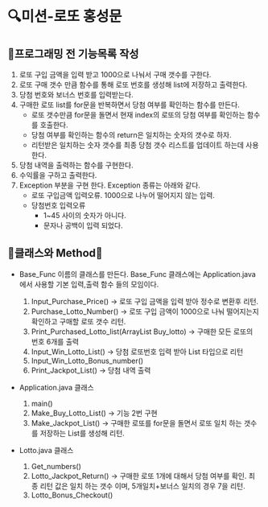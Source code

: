 # 🔍미션-로또 홍성문 

## 🚀프로그래밍 전 기능목록 작성
1. 로또 구입 금액을 입력 받고 1000으로 나눠서 구매 갯수를 구한다.
2. 로또 구매 갯수 만큼 함수를 통해 로또 번호를 생성해 list에 저장하고 출력한다.
3. 당첨 번호와 보너스 번호를 입력받는다.
4. 구매한 로또 list를 for문을 반복하면서 당첨 여부를 확인하는 함수를 만든다. 
    - 로또 갯수만큼 for문을 돌면서 현재 index의 로또의 당첨 여부를 확인하는 함수를 호출한다.
    - 당첨 여부를 확인하는 함수의 return은 일치하는 숫자의 갯수로 하자.
    - 리턴받은 일치하는 숫자 갯수를 최종 당첨 갯수 리스트를 업데이트 하는데 사용한다.
5. 당첨 내역을 출력하는 함수를 구현한다.
6. 수익률을 구하고 출력한다.
7. Exception 부분을 구현 한다. Exception 종류는 아래와 같다.
    - 로또 구입금액 입력오류. 1000으로 나누어 떨어지지 않는 입력.
    - 당첨번호 입력오류
      - 1~45 사이의 숫자가 아니다.  
      - 문자나 공백이 입력 되었다. 
   
## 📮클래스와 Method📮
- Base_Func 이름의 클래스를 만든다. Base_Func 클래스에는 Application.java에서 사용할 기본 입력,출력 함수 들의 모임이다.
  1. Input_Purchase_Price() -> 로또 구입 금액을 입력 받아 정수로 변환후 리턴.
  2. Purchase_Lotto_Number() -> 로또 구입 금액이 1000으로 나눠 떨어지는지 확인하고 구매할 로또 갯수 리턴.
  3. Print_Purchased_Lotto_list(ArrayList<Lotto> Buy_lotto) -> 구매한 모든 로또의 번호 6개를 출력
  4. Input_Win_Lotto_List() -> 당첨 로또번호 입력 받아 List<Integer> 타입으로 리턴
  5. Input_Win_Lotto_Bonus_number() 
  6. Print_Jackpot_List() -> 당첨 내역 출력

- Application.java 클래스
  1. main()
  2. Make_Buy_Lotto_List() -> 기능 2번 구현
  3. Make_Jackpot_List() -> 구매한 로또를 for문을 돌면서 로또 일치 하는 갯수를 저장하는 List를 생성해 리턴.

- Lotto.java 클래스
  1. Get_numbers()
  2. Lotto_Jackpot_Return() -> 구매한 로또 1개에 대해서 당첨 여부를 확인. 최종 리턴 값은 일치 하는 갯수 이며, 5개일치+보너스 일치의 경우 7을 리턴.
  3. Lotto_Bonus_Checkout() 